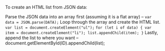 To create an HTML list from JSON data:

Parse the JSON data into an array first (assuming it is a flat array) – `var data = JSON.parse(DATA);`
Loop through the array and create the HTML list.
`var list = document.createElement("ul");`
`for (let i of data) { var item = document.createElement("li"); list.appendChild(item); }`
Lastly, append the list to where you want – document.getElementById(ID).appendChild(list);